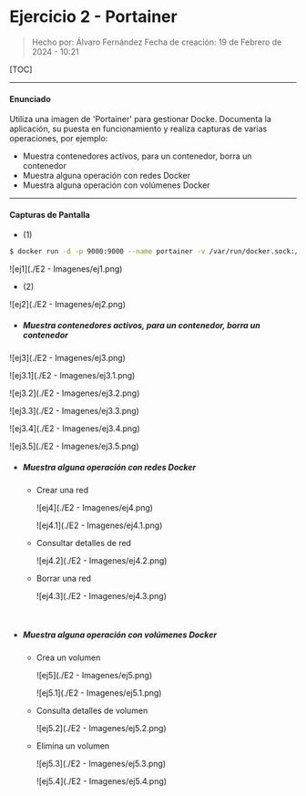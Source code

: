 # Ejercicio 2 - Portainer

> Hecho por: Álvaro Fernández 
> Fecha de creación: 19 de Febrero de 2024 - 10:21

[TOC]

------

#### Enunciado

Utiliza una imagen de 'Portainer' para gestionar Docke. Documenta la aplicación, su puesta en funcionamiento y realiza capturas de varias operaciones, por ejemplo:

- Muestra contenedores activos, para un contenedor, borra un contenedor
- Muestra alguna operación con redes Docker
- Muestra alguna operación con volúmenes Docker



------

#### Capturas de Pantalla



- (1)

```bash
$ docker run -d -p 9000:9000 --name portainer -v /var/run/docker.sock:/var/run/docker.sock portainer/portainer
```

![ej1](./E2 - Imagenes/ej1.png)



- (2)

![ej2](./E2 - Imagenes/ej2.png)



- ##### Muestra contenedores activos, para un contenedor, borra un contenedor

![ej3](./E2 - Imagenes/ej3.png)

![ej3.1](./E2 - Imagenes/ej3.1.png)

![ej3.2](./E2 - Imagenes/ej3.2.png)

![ej3.3](./E2 - Imagenes/ej3.3.png)

![ej3.4](./E2 - Imagenes/ej3.4.png)

![ej3.5](./E2 - Imagenes/ej3.5.png)



- ##### Muestra alguna operación con redes Docker

  - Crear una red

    ![ej4](./E2 - Imagenes/ej4.png)

    ![ej4.1](./E2 - Imagenes/ej4.1.png)

    

  - Consultar detalles de red

    ![ej4.2](./E2 - Imagenes/ej4.2.png)

    

  - Borrar una red

    ![ej4.3](./E2 - Imagenes/ej4.3.png)

​		

- ##### Muestra alguna operación con volúmenes Docker

  - Crea un volumen

    ![ej5](./E2 - Imagenes/ej5.png)

    ![ej5.1](./E2 - Imagenes/ej5.1.png)

    

  - Consulta detalles de volumen

    ![ej5.2](./E2 - Imagenes/ej5.2.png)

    

  - Elimina un volumen

    ![ej5.3](./E2 - Imagenes/ej5.3.png)

    ![ej5.4](./E2 - Imagenes/ej5.4.png)
